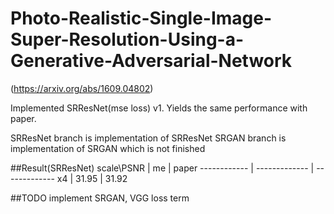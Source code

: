 # Photo-Realistic-Single-Image-Super-Resolution-Using-a-Generative-Adversarial-Network
(https://arxiv.org/abs/1609.04802)

Implemented SRResNet(mse loss) v1.
Yields the same performance with paper.

SRResNet branch is implementation of SRResNet
SRGAN branch is implementation of SRGAN which is not finished

##Result(SRResNet)
scale\PSNR | me | paper
------------ | ------------- | -------------
x4 | 31.95 | 31.92

##TODO
implement SRGAN, VGG loss term
